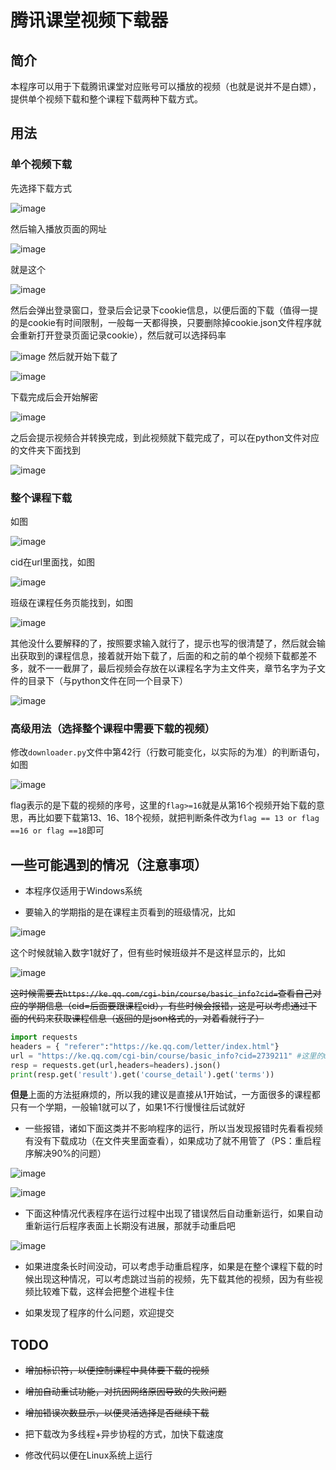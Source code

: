 # 腾讯课堂视频下载器

## 简介 

本程序可以用于下载腾讯课堂对应账号可以播放的视频（也就是说并不是白嫖），提供单个视频下载和整个课程下载两种下载方式。

## 用法

### 单个视频下载

先选择下载方式

![image](https://user-images.githubusercontent.com/87589322/154710393-2dd7090e-10a8-4072-b70d-cefb47b06a07.png)


然后输入播放页面的网址

![image](https://user-images.githubusercontent.com/87589322/154710343-803e2a84-1703-4b12-a4b8-0d26452567d4.png)

就是这个

![image](https://user-images.githubusercontent.com/87589322/154711505-06336fd1-7708-41f6-a778-5bc6b14b4a7e.png)

然后会弹出登录窗口，登录后会记录下cookie信息，以便后面的下载（值得一提的是cookie有时间限制，一般每一天都得换，只要删除掉cookie.json文件程序就会重新打开登录页面记录cookie），然后就可以选择码率

![image](https://user-images.githubusercontent.com/87589322/154711640-19e3e032-274b-4851-a952-897051358471.png)
然后就开始下载了

![image](https://user-images.githubusercontent.com/87589322/154711687-aeaf609e-da78-4c6b-a88b-e408acc86d4a.png)

下载完成后会开始解密

![image](https://user-images.githubusercontent.com/87589322/154711758-9de5c32b-b3f7-4c5d-b45e-b50fb8a98c1c.png)

之后会提示视频合并转换完成，到此视频就下载完成了，可以在python文件对应的文件夹下面找到

![image](https://user-images.githubusercontent.com/87589322/154711768-804c7235-8ebb-4ed5-9e20-fb6a3d838c14.png)

### 整个课程下载

如图

![image](https://user-images.githubusercontent.com/87589322/154711798-900eb872-0a0e-4c51-949a-a1c4e85b4f20.png)

cid在url里面找，如图

![image](https://user-images.githubusercontent.com/87589322/154711818-a523eeb4-042a-471a-9b80-537c93d02bbc.png)

班级在课程任务页能找到，如图

![image](https://user-images.githubusercontent.com/87589322/154711850-e18f85f8-c400-47c5-baf9-78f6e17a47d6.png)

其他没什么要解释的了，按照要求输入就行了，提示也写的很清楚了，然后就会输出获取到的课程信息，接着就开始下载了，后面的和之前的单个视频下载都差不多，就不一一截屏了，最后视频会存放在以课程名字为主文件夹，章节名字为子文件的目录下（与python文件在同一个目录下）

![image](https://user-images.githubusercontent.com/87589322/154711884-611a578d-5b50-4543-836b-4297ab10ab13.png)

### 高级用法（选择整个课程中需要下载的视频）

修改`downloader.py`文件中第42行（行数可能变化，以实际的为准）的判断语句，如图

![image](https://user-images.githubusercontent.com/87589322/154711935-6121e4cb-d2c1-4735-895a-329e373bde93.png)

flag表示的是下载的视频的序号，这里的`flag>=16`就是从第16个视频开始下载的意思，再比如要下载第13、16、18个视频，就把判断条件改为`flag == 13 or flag ==16 or flag ==18`即可

## 一些可能遇到的情况（注意事项）

+ 本程序仅适用于Windows系统

+ 要输入的学期指的是在课程主页看到的班级情况，比如

![image](https://user-images.githubusercontent.com/87589322/154711949-0c19bf11-ab39-4349-8466-58cfe37059cb.png)

  这个时候就输入数字1就好了，但有些时候班级并不是这样显示的，比如

![image](https://user-images.githubusercontent.com/87589322/154711986-35ad5a85-6756-428d-806f-4319c1a525f1.png)

  ~~这时候需要去`https://ke.qq.com/cgi-bin/course/basic_info?cid=`查看自己对应的学期信息（cid=后面要跟课程cid），有些时候会报错，这是可以考虑通过下面的代码来获取课程信息（返回的是json格式的，对着看就行了）~~

  ```python
  import requests
  headers = { "referer":"https://ke.qq.com/letter/index.html"}
  url = "https://ke.qq.com/cgi-bin/course/basic_info?cid=2739211" #这里的url只是例子
  resp = requests.get(url,headers=headers).json()
  print(resp.get('result').get('course_detail').get('terms'))
  ```

  **但是**上面的方法挺麻烦的，所以我的建议是直接从1开始试，一方面很多的课程都只有一个学期，一般输1就可以了，如果1不行慢慢往后试就好

+ 一些报错，诸如下面这类并不影响程序的运行，所以当发现报错时先看看视频有没有下载成功（在文件夹里面查看），如果成功了就不用管了（PS：重启程序解决90%的问题）

![image](https://user-images.githubusercontent.com/87589322/154712066-80dabf6b-e39c-437f-a936-cd5981b0f502.png)

![image](https://user-images.githubusercontent.com/87589322/154712080-6078ea9a-ba15-4133-a800-2fb9376c5376.png)

+ 下面这种情况代表程序在运行过程中出现了错误然后自动重新运行，如果自动重新运行后程序表面上长期没有进展，那就手动重启吧

![image](https://user-images.githubusercontent.com/87589322/154712137-dfcca76a-8b48-4e5c-89e8-853a0d82d940.png)

+ 如果进度条长时间没动，可以考虑手动重启程序，如果是在整个课程下载的时候出现这种情况，可以考虑跳过当前的视频，先下载其他的视频，因为有些视频比较难下载，这样会把整个进程卡住

+ 如果发现了程序的什么问题，欢迎提交

## TODO

+ ~~增加标识符，以便控制课程中具体要下载的视频~~
+ ~~增加自动重试功能，对抗因网络原因导致的失败问题~~
+ ~~增加错误次数显示，以便灵活选择是否继续下载~~

+ 把下载改为多线程+异步协程的方式，加快下载速度
+ 修改代码以便在Linux系统上运行
